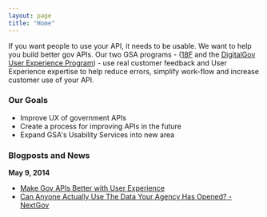 ```yaml
---
layout: page
title: "Home"
---
```


If you want people to use your API, it needs to be usable.
We want to help you build better gov APIs.  Our two GSA programs - ([18F](https://18f.gsa.gov/) and the [DigitalGov User Experience Program](https://www.digitalgov.gov/resources/digitalgov-user-experience-program/)) - use real customer feedback and User Experience expertise to help reduce errors, simplify work-flow and increase customer use of your API.   

### Our Goals 

* Improve UX of government APIs 
* Create a process for improving APIs in the future
* Expand GSA's Usability Services into new area

### Blogposts and News

**May 9, 2014**  
* [Make Gov APIs Better with User Experience](http://www.digitalgov.gov/2014/05/09/make-gov-apis-better-with-user-experience/)  
* [Can Anyone Actually Use The Data Your Agency Has Opened? - NextGov](http://www.nextgov.com/technology-news/tech-insider/2014/05/can-anyone-actually-use-data-your-agency-has-opened/84202/?oref=voicesmodule)
